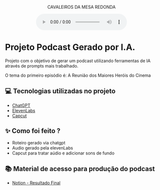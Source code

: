 <p align="center">
<p align="center">
    CAVALEIROS DA MESA REDONDA
</p>

<div align="center">
    <audio src="output/podcast_editado.MP3" controls title="Podcast editado"></audio>
</div>

# Projeto Podcast Gerado por I.A.

Projeto com o objetivo de gerar um podcast utilizando ferramentas de IA através de prompts mais trabalhado.

O tema do primeiro episódio é: A Reunião dos Maiores Heróis do Cinema

## 💻 Tecnologias utilizadas no projeto

- [ChatGPT](https://chat.openai.com/) 
- [ElevenLabs](https://beta.elevenlabs.io/)
- [Capcut](https://www.capcut.com/pt-br/)

## ✨ Como foi feito ?

- Roteiro gerado via chatgpt
- Audio gerado pela elevenLabs
- Capcut para tratar aúdio e adicionar sons de fundo

## 📚 Material de acesso para produção do podcast

- [Notion - Resultado Final](https://www.notion.so/MAT-MATHEUS-PODCAST-AI-STUDIO-2825ec36a1168145b6a0ed7a64daed02)
